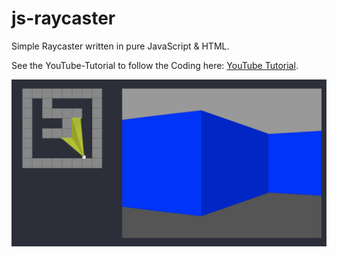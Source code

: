 # js-raycaster
Simple Raycaster written in pure JavaScript & HTML.

See the YouTube-Tutorial to follow the Coding here: [YouTube Tutorial](https://youtu.be/ZmYtuTBSlsI).

![Raycaster Output][def]

[def]: ./raycaster.png